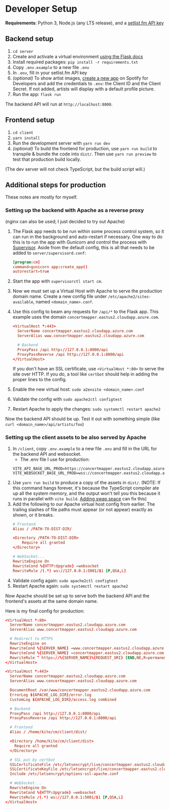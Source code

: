 # Developer Setup

**Requirements**: Python 3, Node.js (any LTS release), and a [setlist.fm API key](https://api.setlist.fm/docs/1.0/index.html)

## Backend setup

1. `cd server`
1. Create and activate a virtual environment [using the Flask docs](https://flask.palletsprojects.com/en/3.0.x/installation/#virtual-environments)
1. Install required packages: `pip install -r requirements.txt`
1. Copy `.env.example` to a new file `.env`
1. In `.env`, fill in your setlist.fm API key
1. *(optional)* To show artist images, [create a new app](https://developer.spotify.com/documentation/web-api/concepts/apps) on Spotify for Developers and add the credentials to `.env`: the Client ID and the Client Secret. If not added, artists will display with a default profile picture.
1. Run the app: `flask run`

The backend API will run at `http://localhost:8000`.

## Frontend setup

1. `cd client`
1. `yarn install`
1. Run the development server with `yarn run dev`
1. *(optional)* To build the frontend for production, use `yarn run build` to transpile & bundle the code into `dist/`. Then use `yarn run preview` to test that production build locally.

(The dev server will not check TypeScript, but the build script will.)

## Additional steps for production

These notes are mostly for myself.

### Setting up the backend with Apache as a reverse proxy

(nginx can also be used; I just decided to try out Apache)

1. The Flask app needs to be run within some process control system, so it can run in the background and auto-restart if necessary. One way to do this is to run the app with Gunicorn and control the process with [Supervisor](http://supervisord.org/). Aside from the default config, this is all that needs to be added to `server/supervisord.conf`:

    ```conf
    [program:cm]
    command=gunicorn app:create_app()
    autorestart=true
    ```
1. Start the app with `supervisorctl start cm`.
1. Now we must set up a Virtual Host with Apache to serve the production domain name. Create a new config file under `/etc/apache2/sites-available`, named `<domain_name>.conf`.
1. Use this config to beam any requests for `/api/*` to the Flask app. This example uses the domain `concertmapper.eastus2.cloudapp.azure.com`.

    ```conf
    <VirtualHost *:443>
      ServerName concertmapper.eastus2.cloudapp.azure.com
      ServerAlias www.concertmapper.eastus2.cloudapp.azure.com

      # Backend
      ProxyPass /api http://127.0.0.1:8000/api
      ProxyPassReverse /api http://127.0.0.1:8000/api
    </VirtualHost>
    ```
    If you don't have an SSL certificate, use `<VirtualHost *:80>` to serve the site over HTTP. If you do, a tool like `certbot` should help in adding the proper lines to the config.
1. Enable the new virtual host: `sudo a2ensite <domain_name>.conf`
1. Validate the config with `sudo apache2ctl configtest`
1. Restart Apache to apply the changes: `sudo systemctl restart apache2`

Now the backend API should be up. Test it out with something simple (like `curl <domain_name>/api/artists/foo`)

### Setting up the client assets to be also served by Apache

1. In `/client`, copy `.env.example` to a new file `.env` and fill in the URL for the backend API and websocket.
    - The .env file I use for production:
    ```
    VITE_API_BASE_URL_PROD=https://concertmapper.eastus2.cloudapp.azure.com
    VITE_WEBSOCKET_BASE_URL_PROD=wss://concertmapper.eastus2.cloudapp.azure.com
    ```
1. Use `yarn run build` to produce a copy of the assets in `dist/`. (NOTE: If this command hangs forever, it's because the TypeScript compiler ate up all the system memory, and the output won't tell you this because it runs in parallel with `vite build`. [Adding swap space](https://www.digitalocean.com/community/tutorials/how-to-add-swap-space-on-ubuntu-20-04) can fix this)
1. Add the following to our Apache virtual host config from earlier. The trailing slashes of file paths must appear (or not appear) exactly as shown, or it breaks.
    ```conf
    # Frontend
    Alias / /PATH-TO-DIST-DIR/

    <Directory /PATH-TO-DIST-DIR>
        Require all granted
    </Directory>

    # WebSocket...
    RewriteEngine On
    RewriteCond %{HTTP:Upgrade} =websocket
    RewriteRule /(.*) ws://127.0.0.1:5001/$1 [P,QSA,L]
    ```
1. Validate config again: `sudo apache2ctl configtest`
1. Restart Apache again: `sudo systemctl restart apache2`

Now Apache should be set up to serve both the backend API and the frontend's assets at the same domain name.

Here is my final config for production:

```conf
<VirtualHost *:80>
  ServerName concertmapper.eastus2.cloudapp.azure.com
  ServerAlias www.concertmapper.eastus2.cloudapp.azure.com

  # Redirect to HTTPS
  RewriteEngine on
  RewriteCond %{SERVER_NAME} =www.concertmapper.eastus2.cloudapp.azure.com [OR]
  RewriteCond %{SERVER_NAME} =concertmapper.eastus2.cloudapp.azure.com
  RewriteRule ^ https://%{SERVER_NAME}%{REQUEST_URI} [END,NE,R=permanent]
</VirtualHost>

<VirtualHost *:443>
  ServerName concertmapper.eastus2.cloudapp.azure.com
  ServerAlias www.concertmapper.eastus2.cloudapp.azure.com

  DocumentRoot /var/www/concertmapper.eastus2.cloudapp.azure.com
  ErrorLog ${APACHE_LOG_DIR}/error.log
  CustomLog ${APACHE_LOG_DIR}/access.log combined

  # Backend
  ProxyPass /api http://127.0.0.1:8000/api
  ProxyPassReverse /api http://127.0.0.1:8000/api

  # Frontend
  Alias / /home/kite/cm/client/dist/

  <Directory /home/kite/cm/client/dist>
    Require all granted
  </Directory>

  # SSL put by certbot
  SSLCertificateFile /etc/letsencrypt/live/concertmapper.eastus2.cloudapp.azure.com/fullchain.pem
  SSLCertificateKeyFile /etc/letsencrypt/live/concertmapper.eastus2.cloudapp.azure.com/privkey.pem
  Include /etc/letsencrypt/options-ssl-apache.conf

  # WebSocket...
  RewriteEngine On
  RewriteCond %{HTTP:Upgrade} =websocket
  RewriteRule /(.*) ws://127.0.0.1:5001/$1 [P,QSA,L]
</VirtualHost>
```
